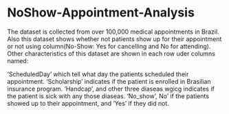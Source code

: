 # NoShow-Appointment-Analysis
The dataset is collected from over 100,000 medical appointments in Brazil. Also this dataset shows whether not patients show up for their appointment or not using column(No-Show: Yes for cancelling and No for attending). Other characteristics of this dataset are shown in each row uder columns named:

‘ScheduledDay’ which tell what day the patients scheduled their appointment.
‘Scholarship’ indicates if the patient is enrolled in Brasilian insurance program.
‘Handcap’, and other three diaseas wgicg indicates if the patient is sick with any those diaseas.
‘No_show’, No’ if the patients showed up to their appointment, and ‘Yes’ if they did not.
